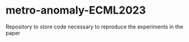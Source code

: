 # metro-anomaly-ECML2023
Repository to store code necessary to reproduce the experiments in the paper
